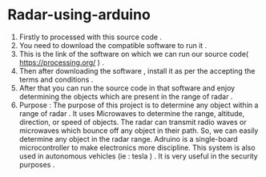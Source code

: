 # Radar-using-arduino
1. Firstly to processed with this source code .<br>
2. You need to download the compatible software to run it .<br>
3. This is the link of the software on which we can run our source code( https://processing.org/ ) .<br>
4. Then after downloading the software , install it as per the accepting the terms and conditions . <br>
5. After that you can run the source code in that software and enjoy determining the objects which are present in the range of radar .<br>
6. Purpose <bold>: The purpose of this project is to determine any object within a range of radar . It uses Microwaves to determine the range, altitude, direction, or speed of objects. The radar can transmit radio waves or microwaves which bounce off any object in their path. So, we can easily determine any object in the radar range. Adruino is a single-board microcontroller to make electronics more discipline. This system is also used in autonomous vehicles (ie : tesla ) . It is very useful in the security purposes .<br>
